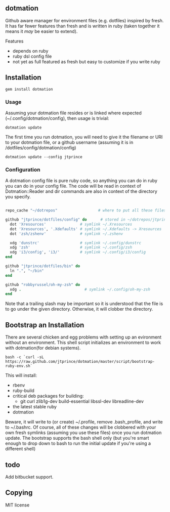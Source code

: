 ## dotmation

Github aware manager for environment files (e.g. dotfiles) inspired by fresh.
It has far fewer features than fresh and is written in ruby (taken together it
means it *may* be easier to extend).

Features
* depends on ruby
* ruby dsl config file
* not yet as full featured as fresh but easy to customize if you write ruby

## Installation

    gem install dotmation

### Usage

Assuming your dotmation file resides or is linked where expected
(~/.config/dotmation/config), then usage is trivial:

    dotmation update

The first time you run dotmation, you will need to give it the filename or URI
to your dotmation file, or a github username (assuming it is in
<user>/dotfiles/config/dotmation/config)

    dotmation update --config jtprince

### Configuration

A dotmation config file is pure ruby code, so anything you can do in ruby you
can do in your config file.  The code will be read in context of
Dotmation::Reader and dir commands are also in context of the directory you
specify.

```ruby

repo_cache "~/dotrepos"                  # where to put all these files

github "jtprince/dotfiles/config" do      # stored in ~/dotrepos/jtprince/dotfiles
  dot 'Xresources'               # symlink ~/.Xresources
  dot 'Xresources', '.Xdefaults' # symlink ~/.Xdefaults -> Xresources
  dot 'zsh/zshenv'               # symlink ~/.zshenv

  xdg 'dunstrc'                  # symlink ~/.config/dunstrc
  xdg 'zsh'                      # symlink ~/.config/zsh
  xdg 'i3/config', 'i3/'         # symlink ~/.config/i3/config
end

github "jtprince/dotfiles/bin" do
  ln ".", "~/bin"
end

github "robbyrussel/oh-my-zsh" do
  xdg .                            # symlink ~/.config/oh-my-zsh
end

```

Note that a trailing slash may be important so it is understood that the file
is to go under the given directory.  Otherwise, it will clobber the directory.

## Bootstrap an Installation

There are several chicken and egg problems with setting up an evironment
without an environment.  This shell script initializes an environment to work
with dotmation(for debian systems).

    bash -c `curl -sL https://raw.github.com/jtprince/dotmation/master/script/bootstrap-ruby-env.sh`

This will install:

* rbenv
* ruby-build
* critical deb packages for building:
    * git curl zlib1g-dev build-essential libssl-dev libreadline-dev
* the latest stable ruby
* dotmation

Beware, it will write to (or create) ~/.profile, remove .bash_profile, and
write to ~/.bashrc.  Of course, all of these changes will be clobbered with
your own fresh symlinks (assuming you use these files) once you run dotmation
update.  The bootstrap supports the bash shell only (but you're smart enough
to drop down to bash to run the initial update if you're using a different
shell)

## todo

Add bitbucket support.

## Copying

MIT license
